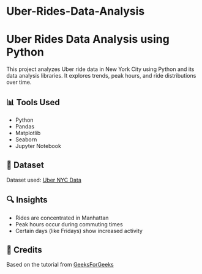 # Uber-Rides-Data-Analysis
# Uber Rides Data Analysis using Python

This project analyzes Uber ride data in New York City using Python and its data analysis libraries. It explores trends, peak hours, and ride distributions over time.

## 📊 Tools Used

- Python
- Pandas
- Matplotlib
- Seaborn
- Jupyter Notebook

## 📁 Dataset

Dataset used: [Uber NYC Data](https://www.kaggle.com/datasets/fivethirtyeight/uber-pickups-in-new-york-city)

## 🔍 Insights

- Rides are concentrated in Manhattan
- Peak hours occur during commuting times
- Certain days (like Fridays) show increased activity

## 📎 Credits

Based on the tutorial from [GeeksForGeeks](https://www.geeksforgeeks.org/uber-rides-data-analysis-using-python/)
